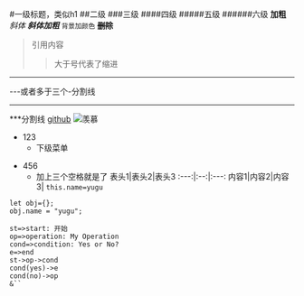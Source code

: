 #一级标题，类似h1
##二级
###三级
####四级
#####五级
######六级
**加粗**
*斜体*
***斜体加粗***
`背景加颜色`
~~**删除**~~
>引用内容
>>大于号代表了缩进
---
---或者多于三个-分割线
***
***分割线
[github](https://www.guthub.com "github描述")
![羡慕](https://bkimg.cdn.bcebos.com/pic/908fa0ec08fa513d9747288a326d55fbb3fbd9f1?x-bce-process=image/resize,m_lfit,w_137,limit_1 "羡慕")
+ 123
   + 下级菜单
- 456
   + 加上三个空格就是了
表头1|表头2|表头3
:---:|:--:|:---:
内容1|内容2|内容3|
`this.name=yugu`

```
let obj={};
obj.name = "yugu";
```
```flow
st=>start: 开始
op=>operation: My Operation
cond=>condition: Yes or No?
e=>end
st->op->cond
cond(yes)->e
cond(no)->op
&``